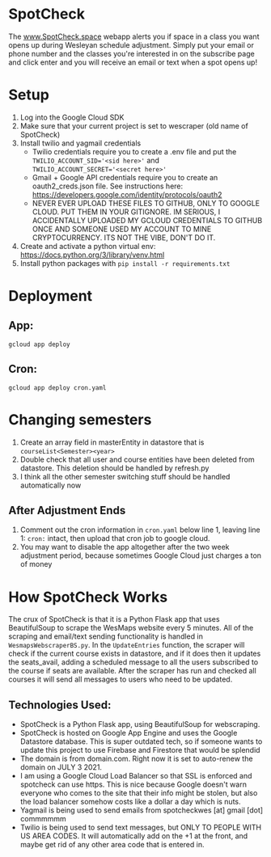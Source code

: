 # SpotCheck
The www.SpotCheck.space webapp alerts you if space in a class you want opens up during Wesleyan schedule adjustment. Simply put your email or phone number and the classes you're interested in on the subscribe page and click enter and you will receive an email or text when a spot opens up!

# Setup

1. Log into the Google Cloud SDK
2. Make sure that your current project is set to wescraper (old name of SpotCheck)
3. Install twilio and yagmail credentials
   * Twilio credentials require you to create a .env file and put the `TWILIO_ACCOUNT_SID='<sid here>'` and `TWILIO_ACCOUNT_SECRET='<secret here>'`
   * Gmail + Google API credentials require you to create an oauth2_creds.json file. See instructions here: https://developers.google.com/identity/protocols/oauth2
   * NEVER EVER UPLOAD THESE FILES TO GITHUB, ONLY TO GOOGLE CLOUD. PUT THEM IN YOUR GITIGNORE. IM SERIOUS, I ACCIDENTALLY UPLOADED MY GCLOUD CREDENTIALS TO GITHUB ONCE AND SOMEONE USED MY ACCOUNT TO MINE CRYPTOCURRENCY. ITS NOT THE VIBE, DON'T DO IT.
4. Create and activate a python virtual env: https://docs.python.org/3/library/venv.html
5. Install python packages with `pip install -r requirements.txt`


# Deployment

## App:

`gcloud app deploy`

## Cron:

`gcloud app deploy cron.yaml`

# Changing semesters

1. Create an array field in masterEntity in datastore that is `courseList<Semester><year>`
2. Double check that all user and course entities have been deleted from datastore. This deletion should be handled by refresh.py
3. I think all the other semester switching stuff should be handled automatically now

## After Adjustment Ends

1. Comment out the cron information in `cron.yaml` below line 1, leaving line 1: `cron:` intact, then upload that cron job to google cloud.
2. You may want to disable the app altogether after the two week adjustment period, because sometimes Google Cloud just charges a ton of money


# How SpotCheck Works

The crux of SpotCheck is that it is a Python Flask app that uses BeautifulSoup to scrape the WesMaps website every 5 minutes. All of the scraping and email/text sending functionality is handled in `WesmapsWebscraperBS.py`. In the `UpdateEntries` function, the scraper will check if the current course exists in datastore, and if it does then it updates the seats_avail, adding a scheduled message to all the users subscribed to the course if seats are available. After the scraper has run and checked all courses it will send all messages to users who need to be updated.

## Technologies Used:

* SpotCheck is a Python Flask app, using BeautifulSoup for webscraping.
* SpotCheck is hosted on Google App Engine and uses the Google Datastore database. This is super outdated tech, so if someone wants to update this project to use Firebase and Firestore that would be splendid
* The domain is from domain.com. Right now it is set to auto-renew the domain on JULY 3 2021.
* I am using a Google Cloud Load Balancer so that SSL is enforced and spotcheck can use https. This is nice because Google doesn't warn everyone who comes to the site that their info might be stolen, but also the load balancer somehow costs like a dollar a day which is nuts.
* Yagmail is being used to send emails from spotcheckwes [at] gmail [dot] commmmmm
* Twilio is being used to send text messages, but ONLY TO PEOPLE WITH US AREA CODES. It will automatically add on the +1 at the front, and maybe get rid of any other area code that is entered in.
